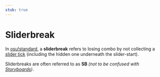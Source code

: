 ```yaml
---
stub: true
---
```


# Sliderbreak

In [osu!standard](/wiki/Game_Modes/osu!), a **sliderbreak** refers to losing combo by not collecting a [slider tick](/wiki/Beatmapping/Slider_tick) (including the hidden one underneath the slider-start).

Sliderbreaks are often referred to as **SB** *(not to be confused with [Storyboards](/wiki/Storyboards))*.
